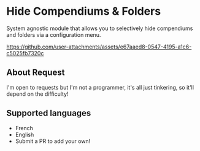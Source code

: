 # Hide Compendiums & Folders
System agnostic module that allows you to selectively hide compendiums and folders via a configuration menu.

https://github.com/user-attachments/assets/e67aaed8-0547-4195-a1c6-c5025fb7320c
## About Request
I'm open to requests but I'm not a programmer, it's all just tinkering, so it'll depend on the difficulty!

## Supported languages
- French
- English
- Submit a PR to add your own!
